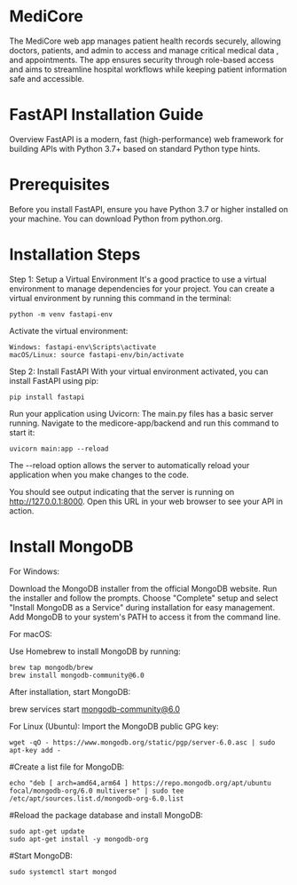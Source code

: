 # MediCore
The MediCore web app manages patient health records securely, allowing doctors, patients, and admin to access and manage critical medical data , and appointments. The app ensures security through role-based access and aims to streamline hospital workflows while keeping patient information safe and accessible.

# FastAPI Installation Guide
Overview
FastAPI is a modern, fast (high-performance) web framework for building APIs with Python 3.7+ based on standard Python type hints.

# Prerequisites
Before you install FastAPI, ensure you have Python 3.7 or higher installed on your machine. You can download Python from python.org.

# Installation Steps
Step 1: Setup a Virtual Environment
It's a good practice to use a virtual environment to manage dependencies for your project. You can create a virtual environment by running this command in the terminal:

    python -m venv fastapi-env

Activate the virtual environment:

    Windows: fastapi-env\Scripts\activate   
    macOS/Linux: source fastapi-env/bin/activate

Step 2: Install FastAPI
With your virtual environment activated, you can install FastAPI using pip:

    pip install fastapi

Run your application using Uvicorn:
The main.py files has a basic server running. Navigate to the medicore-app/backend and run this command to start it:

    uvicorn main:app --reload

The --reload option allows the server to automatically reload your application when you make changes to the code.

You should see output indicating that the server is running on http://127.0.0.1:8000. Open this URL in your web browser to see your API in action.

# Install MongoDB
For Windows:

Download the MongoDB installer from the official MongoDB website.
Run the installer and follow the prompts.
Choose "Complete" setup and select "Install MongoDB as a Service" during installation for easy management.
Add MongoDB to your system's PATH to access it from the command line.

For macOS:

Use Homebrew to install MongoDB by running:
    
    brew tap mongodb/brew
    brew install mongodb-community@6.0

After installation, start MongoDB:

brew services start mongodb-community@6.0

For Linux (Ubuntu):
Import the MongoDB public GPG key:
    
    wget -qO - https://www.mongodb.org/static/pgp/server-6.0.asc | sudo apt-key add -

#Create a list file for MongoDB:
  
    echo "deb [ arch=amd64,arm64 ] https://repo.mongodb.org/apt/ubuntu focal/mongodb-org/6.0 multiverse" | sudo tee /etc/apt/sources.list.d/mongodb-org-6.0.list

#Reload the package database and install MongoDB:
    
    sudo apt-get update
    sudo apt-get install -y mongodb-org

#Start MongoDB:
    
    sudo systemctl start mongod


